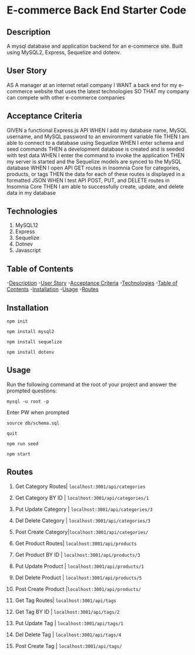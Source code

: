 # E-commerce Back End Starter Code

## Description 
A mysql database and application backend for an e-commerce site. 
Built using MySQL2, Express, Sequelize and dotenv.

## User Story 

AS A manager at an internet retail company
I WANT a back end for my e-commerce website that uses the latest technologies
SO THAT my company can compete with other e-commerce companies

## Acceptance Criteria

GIVEN a functional Express.js API
WHEN I add my database name, MySQL username, and MySQL password to an environment variable file
THEN I am able to connect to a database using Sequelize
WHEN I enter schema and seed commands
THEN a development database is created and is seeded with test data
WHEN I enter the command to invoke the application
THEN my server is started and the Sequelize models are synced to the MySQL database
WHEN I open API GET routes in Insomnia Core for categories, products, or tags
THEN the data for each of these routes is displayed in a formatted JSON
WHEN I test API POST, PUT, and DELETE routes in Insomnia Core
THEN I am able to successfully create, update, and delete data in my database

## Technologies 

1. MySQL12
2. Express
3. Sequelize 
4. Dotnev 
5. Javascript 

## Table of Contents

-[Description](#description)
-[User Story](#User-Story)
-[Acceptance Criteria](#Acceptance-Criteria) 
-[Technologies](#technologies) 
-[Table of Contents](#table-of-contents) 
-[Installation](#installation)
-[Usage](#usage)
-[Routes](#routes)

## Installation  
  
`npm init`

`npm install mysql2`

`npm install sequelize`

`npm install dotenv`
  
## Usage
  
Run the following command at the root of your project and answer the prompted questions:

`mysql -u root -p`

Enter PW when prompted

`source db/schema.sql`

`quit`

`npm run seed`
  
`npm start`

## Routes 

1. Get Category Routes| `localhost:3001/api/categories`
2. Get Category BY ID | `localhost:3001/api/categories/1`
3. Put Update Category | `localhost:3001/api/categories/3`
4. Del Delete Category | `localhost:3001/api/categories/3`
5. Post Create Category|`localhost:3001/api/categories/`

1. Get Product Routes| `localhost:3001/api/products`
2. Get Product BY ID | `localhost:3001/api/products/3`
3. Put Update Product | `localhost:3001/api/products/1`
4. Del Delete Product | `localhost:3001/api/products/5`
5. Post Create Product |`localhost:3001/api/products/`

1. Get Tag Routes| `localhost:3001/api/tags`
2. Get Tag BY ID | `localhost:3001/api/tags/2`
3. Put Update Tag | `localhost:3001/api/tags/1`
4. Del Delete Tag | `localhost:3001/api/tags/4`
5. Post Create Tag | `localhost:3001/api/tags/`
